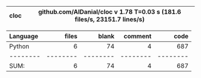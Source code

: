 cloc|github.com/AlDanial/cloc v 1.78  T=0.03 s (181.6 files/s, 23151.7 lines/s)
--- | ---

Language|files|blank|comment|code
:-------|-------:|-------:|-------:|-------:
Python|6|74|4|687
--------|--------|--------|--------|--------
SUM:|6|74|4|687
